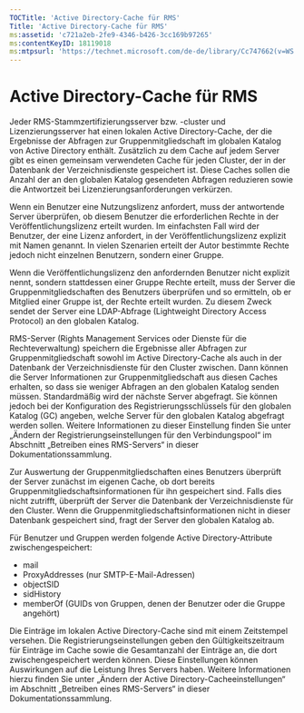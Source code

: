 ```yaml
---
TOCTitle: 'Active Directory-Cache für RMS'
Title: 'Active Directory-Cache für RMS'
ms:assetid: 'c721a2eb-2fe9-4346-b426-3cc169b97265'
ms:contentKeyID: 18119018
ms:mtpsurl: 'https://technet.microsoft.com/de-de/library/Cc747662(v=WS.10)'
---
```


Active Directory-Cache für RMS
==============================

Jeder RMS-Stammzertifizierungsserver bzw. -cluster und Lizenzierungsserver hat einen lokalen Active Directory-Cache, der die Ergebnisse der Abfragen zur Gruppenmitgliedschaft im globalen Katalog von Active Directory enthält. Zusätzlich zu dem Cache auf jedem Server gibt es einen gemeinsam verwendeten Cache für jeden Cluster, der in der Datenbank der Verzeichnisdienste gespeichert ist. Diese Caches sollen die Anzahl der an den globalen Katalog gesendeten Abfragen reduzieren sowie die Antwortzeit bei Lizenzierungsanforderungen verkürzen.

Wenn ein Benutzer eine Nutzungslizenz anfordert, muss der antwortende Server überprüfen, ob diesem Benutzer die erforderlichen Rechte in der Veröffentlichungslizenz erteilt wurden. Im einfachsten Fall wird der Benutzer, der eine Lizenz anfordert, in der Veröffentlichungslizenz explizit mit Namen genannt. In vielen Szenarien erteilt der Autor bestimmte Rechte jedoch nicht einzelnen Benutzern, sondern einer Gruppe.

Wenn die Veröffentlichungslizenz den anfordernden Benutzer nicht explizit nennt, sondern stattdessen einer Gruppe Rechte erteilt, muss der Server die Gruppenmitgliedschaften des Benutzers überprüfen und so ermitteln, ob er Mitglied einer Gruppe ist, der Rechte erteilt wurden. Zu diesem Zweck sendet der Server eine LDAP-Abfrage (Lightweight Directory Access Protocol) an den globalen Katalog.

RMS-Server (Rights Management Services oder Dienste für die Rechteverwaltung) speichern die Ergebnisse aller Abfragen zur Gruppenmitgliedschaft sowohl im Active Directory-Cache als auch in der Datenbank der Verzeichnisdienste für den Cluster zwischen. Dann können die Server Informationen zur Gruppenmitgliedschaft aus diesen Caches erhalten, so dass sie weniger Abfragen an den globalen Katalog senden müssen. Standardmäßig wird der nächste Server abgefragt. Sie können jedoch bei der Konfiguration des Registrierungsschlüssels für den globalen Katalog (GC) angeben, welche Server für den globalen Katalog abgefragt werden sollen. Weitere Informationen zu dieser Einstellung finden Sie unter „Ändern der Registrierungseinstellungen für den Verbindungspool“ im Abschnitt „Betreiben eines RMS-Servers“ in dieser Dokumentationssammlung.

Zur Auswertung der Gruppenmitgliedschaften eines Benutzers überprüft der Server zunächst im eigenen Cache, ob dort bereits Gruppenmitgliedschaftsinformationen für ihn gespeichert sind. Falls dies nicht zutrifft, überprüft der Server die Datenbank der Verzeichnisdienste für den Cluster. Wenn die Gruppenmitgliedschaftsinformationen nicht in dieser Datenbank gespeichert sind, fragt der Server den globalen Katalog ab.

Für Benutzer und Gruppen werden folgende Active Directory-Attribute zwischengespeichert:

-   mail
-   ProxyAddresses (nur SMTP-E-Mail-Adressen)
-   objectSID
-   sidHistory
-   memberOf (GUIDs von Gruppen, denen der Benutzer oder die Gruppe angehört)

Die Einträge im lokalen Active Directory-Cache sind mit einem Zeitstempel versehen. Die Registrierungseinstellungen geben den Gültigkeitszeitraum für Einträge im Cache sowie die Gesamtanzahl der Einträge an, die dort zwischengespeichert werden können. Diese Einstellungen können Auswirkungen auf die Leistung Ihres Servers haben. Weitere Informationen hierzu finden Sie unter „Ändern der Active Directory-Cacheeinstellungen“ im Abschnitt „Betreiben eines RMS-Servers“ in dieser Dokumentationssammlung.
